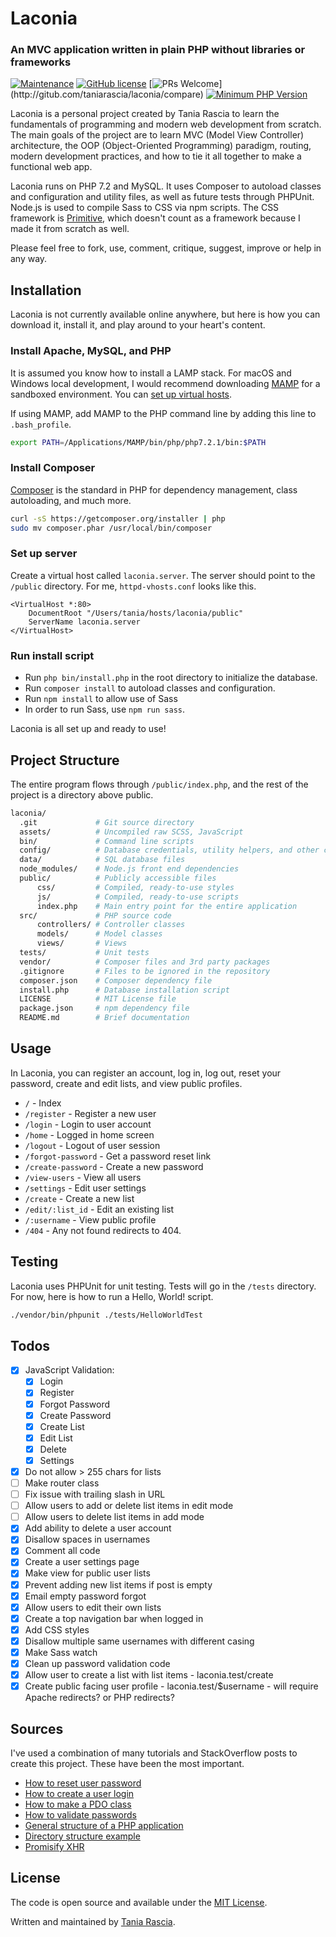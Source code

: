 # Laconia

### An MVC application written in plain PHP without libraries or frameworks

 [![Maintenance](https://img.shields.io/badge/Maintained%3F-yes-green.svg)](https://GitHub.com/Naereen/StrapDown.js/graphs/commit-activity) [![GitHub license](https://img.shields.io/github/license/Naereen/StrapDown.js.svg)](https://GitHub.com/Naereen/StrapDown.js/releases/) [![PRs Welcome](https://img.shields.io/badge/PRs-welcome-brightgreen.svg?)](http://gitub.com/taniarascia/laconia/compare) [![Minimum PHP Version](https://img.shields.io/badge/php-%3E%3D%207.1-8892BF.svg?style=flat-square)](https://php.net/)

Laconia is a personal project created by Tania Rascia to learn the fundamentals of programming and modern web development from scratch. The main goals of the project are to learn MVC (Model View Controller) architecture, the OOP (Object-Oriented Programming) paradigm, routing, modern development practices, and how to tie it all together to make a functional web app. 

Laconia runs on PHP 7.2 and MySQL. It uses Composer to autoload classes and  configuration and utility files, as well as future tests through PHPUnit. Node.js is used to compile Sass to CSS via npm scripts. The CSS framework is [Primitive](https://taniarascia.github.io/primitive), which doesn't count as a framework because I made it from scratch as well.

Please feel free to fork, use, comment, critique, suggest, improve or help in any way.

## Installation

Laconia is not currently available online anywhere, but here is how you can download it, install it, and play around to your heart's content.

### Install Apache, MySQL, and PHP

It is assumed you know how to install a LAMP stack. For macOS and Windows local development, I would recommend downloading [MAMP](https://www.mamp.info/en/) for a sandboxed environment. You can [set up virtual hosts](https://www.taniarascia.com/setting-up-virtual-hosts/).

If using MAMP, add MAMP to the PHP command line by adding this line to `.bash_profile`.

```bash
export PATH=/Applications/MAMP/bin/php/php7.2.1/bin:$PATH
```

### Install Composer

[Composer](https://getcomposer.org/) is the standard in PHP for dependency management, class autoloading, and much more.

```bash
curl -sS https://getcomposer.org/installer | php
sudo mv composer.phar /usr/local/bin/composer
```

### Set up server

Create a virtual host called `laconia.server`. The server should point to the `/public` directory. For me, `httpd-vhosts.conf` looks like this.

```apacheconf
<VirtualHost *:80>
    DocumentRoot "/Users/tania/hosts/laconia/public"
    ServerName laconia.server
</VirtualHost>
```

### Run install script

- Run `php bin/install.php` in the root directory to initialize the database.
- Run `composer install` to autoload classes and configuration.
- Run `npm install` to allow use of Sass
- In order to run Sass, use `npm run sass`.

Laconia is all set up and ready to use!

## Project Structure

The entire program flows through `/public/index.php`, and the rest of the project is a directory above public.

```bash
laconia/        
  .git             # Git source directory
  assets/          # Uncompiled raw SCSS, JavaScript
  bin/             # Command line scripts
  config/          # Database credentials, utility helpers, and other configuration
  data/            # SQL database files
  node_modules/    # Node.js front end dependencies
  public/          # Publicly accessible files
      css/         # Compiled, ready-to-use styles
      js/          # Compiled, ready-to-use scripts
      index.php    # Main entry point for the entire application
  src/             # PHP source code
      controllers/ # Controller classes
      models/      # Model classes
      views/       # Views
  tests/           # Unit tests
  vendor/          # Composer files and 3rd party packages
  .gitignore       # Files to be ignored in the repository
  composer.json    # Composer dependency file
  install.php      # Database installation script
  LICENSE          # MIT License file
  package.json     # npm dependency file
  README.md        # Brief documentation
```

## Usage

In Laconia, you can register an account, log in, log out, reset your password, create and edit lists, and view public profiles.

- `/` - Index
- `/register` - Register a new user
- `/login` - Login to user account
- `/home` - Logged in home screen
- `/logout` - Logout of user session
- `/forgot-password` - Get a password reset link
- `/create-password` - Create a new password
- `/view-users` - View all users
- `/settings` - Edit user settings
- `/create` - Create a new list
- `/edit/:list_id` - Edit an existing list
- `/:username` - View public profile
- `/404` - Any not found redirects to 404.

## Testing

Laconia uses PHPUnit for unit testing. Tests will go in the `/tests` directory. For now, here is how to run a Hello, World! script.

```bash
./vendor/bin/phpunit ./tests/HelloWorldTest
```

## Todos

- [x] JavaScript Validation:
    - [x] Login
    - [x] Register
    - [x] Forgot Password
    - [x] Create Password
    - [x] Create List
    - [x] Edit List
    - [x] Delete
    - [x] Settings
- [x] Do not allow > 255 chars for lists    
- [ ] Make router class
- [ ] Fix issue with trailing slash in URL
- [ ] Allow users to add or delete list items in edit mode
- [ ] Allow users to delete list items in add mode
- [x] Add ability to delete a user account
- [x] Disallow spaces in usernames
- [x] Comment all code
- [x] Create a user settings page
- [x] Make view for public user lists
- [x] Prevent adding new list items if post is empty
- [x] Email empty password forgot
- [x] Allow users to edit their own lists
- [x] Create a top navigation bar when logged in
- [x] Add CSS styles
- [x] Disallow multiple same usernames with different casing
- [x] Make Sass watch
- [x] Clean up password validation code
- [x] Allow user to create a list with list items - laconia.test/create
- [x] Create public facing user profile - laconia.test/$username - will require Apache redirects? or PHP redirects?

## Sources

I've used a combination of many tutorials and StackOverflow posts to create this project. These have been the most important.

- [How to reset user password](http://thisinterestsme.com/php-reset-password-form/) 
- [How to create a user login](http://thisinterestsme.com/php-user-registration-form/)
- [How to make a PDO class](https://www.culttt.com/2012/10/01/roll-your-own-pdo-php-class/)
- [How to validate passwords](https://stackoverflow.com/questions/22544250/php-password-validation/22544286)
- [General structure of a PHP application](https://ilovephp.jondh.me.uk/en/tutorial/make-your-own-blog)
- [Directory structure example](https://php.earth/docs/faq/misc/structure)
- [Promisify XHR](https://stackoverflow.com/questions/30008114/how-do-i-promisify-native-xhr)

## License

The code is open source and available under the [MIT License](LICENSE).

Written and maintained by [Tania Rascia](https://www.taniarascia.com).